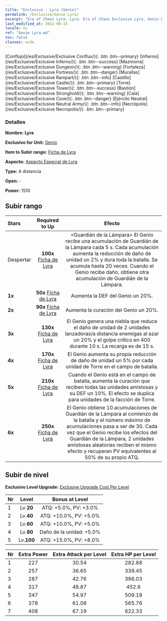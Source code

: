 ```yaml
---
title: "Exclusivo - Lyra (Genie)"
permalink: /Exclusive/Genie Lyra/
excerpt: "Era of Chaos Lyra. Lyra. Era of Chaos Exclusivo Lyra. Genio Exclusivo."
last_modified_at: 2021-06-15
locale: es
ref: "Genie Lyra.md"
toc: false
classes: wide
---
```

 [Conflujo](/es/Exclusive/Exclusive Conflux/){: .btn .btn--primary} [Infierno](/es/Exclusive/Exclusive Inferno/){: .btn .btn--success} [Mazmorra](/es/Exclusive/Exclusive Dungeon/){: .btn .btn--warning} [Fortaleza](/es/Exclusive/Exclusive Fortress/){: .btn .btn--danger} [Murallas](/es/Exclusive/Exclusive Rampart/){: .btn .btn--info} [Castillo](/es/Exclusive/Exclusive Castle/){: .btn .btn--primary} [Torre](/es/Exclusive/Exclusive Tower/){: .btn .btn--success} [Bastión](/es/Exclusive/Exclusive Stronghold/){: .btn .btn--warning} [Cala](/es/Exclusive/Exclusive Cove/){: .btn .btn--danger} [Ejército Neutral](/es/Exclusive/Exclusive Neutral Army/){: .btn .btn--info} [Necrópolis](/es/Exclusive/Exclusive Necropolis/){: .btn .btn--primary} 

### Detalles
 **Nombre: Lyra** 

 **Exclusivo for Unit:** [Genio](/es/units/Genie/) 

 **Item to Subir rango:** [Ficha de Lyra](/ItemsES/con_986/)

 **Aspecto:** [Aspecto Especial de Lyra](/ItemsES/con_654/)

 **Type:** A distancia

 **Open:** -

 **Power:** 1510

## Subir rango

  |     Stars    |  Required to Up | Efecto |
  |:-------------|:---------------:|:---------------:|
  |  Despertar  | **100x** [Ficha de Lyra](/ItemsES/con_986/) | <Guardián de la Lámpara> El Genio recibe una acumulación de Guardián de la Lámpara cada 5 s. Cada acumulación aumenta la reducción de daño de unidad un 2% y dura toda la batalla. Se acumula hasta 20 veces. Cuando el Genio recibe daño, obtiene otra acumulación de Guardián de la Lámpara. |
  | **1x** <i class="fas fa-star"/> | **50x** [Ficha de Lyra](/ItemsES/con_986/) | Aumenta la DEF del Genio un 20%. |
  | **2x** <i class="fas fa-star"/> | **90x** [Ficha de Lyra](/ItemsES/con_986/) | Aumenta la curación del Genio un 20%. |
  | **3x** <i class="fas fa-star"/> | **130x** [Ficha de Lyra](/ItemsES/con_986/) | El Genio genera una niebla que reduce el daño de unidad de 2 unidades lanzadoras/a distancia enemigas al azar un 20% y el golpe crítico en 400 durante 10 s. La recarga es de 15 s. |
  | **4x** <i class="fas fa-star"/> | **170x** [Ficha de Lyra](/ItemsES/con_986/) | El Genio aumenta su propia reducción de daño de unidad un 5% por cada unidad de Torre en el campo de batalla. |
  | **5x** <i class="fas fa-star"/> | **210x** [Ficha de Lyra](/ItemsES/con_986/) | Cuando el Genio está en el campo de batalla, aumenta la curación que reciben todas las unidades amistosas y su DEF un 10%. El efecto se duplica para unidades de la facción de Torre. |
  | **6x** <i class="fas fa-star"/> | **250x** [Ficha de Lyra](/ItemsES/con_986/) | El Genio obtiene 10 acumulaciones de Guardián de la Lámpara al comienzo de la batalla y el número máximo de acumulaciones pasa a ser de 30. Cada vez que el Genio recibe los efectos del Guardián de la Lámpara, 2 unidades amistosas aleatorias reciben el mismo efecto y recuperan PV equivalentes al 50% de su propio ATQ. |


## Subir de nivel
 **Exclusivo Level Upgrade:** [Exclusive Upgrade Cost Per Level](/Exclusive/ExclusiveUpgradeCostPerLevel/)

  |  Nr  |   Level  | Bonus at Level |
  |:-----|:--------:|:--------------:|
  | 1 | Lv.**20** | ATQ: +5.0%, PV: +3.0% |
  | 2 | Lv.**40** | ATQ: +10.0%, PV: +5.0% |
  | 3 | Lv.**60** | ATQ: +10.0%, PV: +5.0% |
  | 4 | Lv.**80** | Daño de la unidad: +5.0% |
  | 5 | Lv.**100** | ATQ: +15.0%, PV: +8.0% |


  |  Nr  |  Extra Power | Extra Attack per Level | Extra HP per Level |
  |:-----|:--------:|:--------:|:--------:|
  | 1 | 227 | 30.54 | 282.88 |
  | 2 | 257 | 36.65 | 339.45 |
  | 3 | 287 | 42.76 | 396.03 |
  | 4 | 317 | 48.87 | 452.6 |
  | 5 | 347 | 54.97 | 509.18 |
  | 6 | 378 | 61.08 | 565.76 |
  | 7 | 408 | 67.19 | 622.33 |


